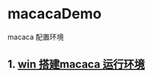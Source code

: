 # macacaDemo
macaca 配置环境


## 1. [ win 搭建macaca 运行环境](https://github.com/liupeipro/macacaDemo/blob/master/win%E9%85%8D%E7%BD%AEmacaca.md)

